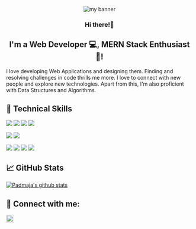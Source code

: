 <p align="center">
<img src="https://github.com/pbuggaveeti28/pbuggaveeti28/assets/59131010/945aee16-96cc-4761-9024-df125b80cccb" alt="my banner">
</p>

<h3 align="center">
Hi there!👋
</h3>

<h2 align="center">
I'm a Web Developer 💻, MERN Stack Enthusiast 🎯!
</h2> 

I love developing Web Applications and designing them. Finding and resolving challenges in code thrills me more. I love to connect with new people and explore new technologies. Apart from this, I'm also proficient with Data Structures and Algorithms. 
</br>

## 💼 Technical Skills

![](https://img.shields.io/badge/Code-React-informational?style=flat&logo=react&color=61DAFB)
![](https://img.shields.io/badge/Code-JavaScript-informational?style=flat&logo=JavaScript&color=F7DF1E)
![](https://img.shields.io/badge/Code-HTML5-informational?style=flat&logo=HTML5&color=E34F26)
![](https://img.shields.io/badge/Code-Java-informational?style=flat&logo=Java&color=F89820)


![](https://img.shields.io/badge/Style-Bootstrap-informational?style=flat&logo=Bootstrap&color=7952B3)
![](https://img.shields.io/badge/Style-CSS3-informational?style=flat&logo=CSS3&color=1572B6)


![](https://img.shields.io/badge/Tools-VisualStudio-informational?style=flat&logo=visualstudio&color=008DDA)
![](https://img.shields.io/badge/Tools-Netlify-informational?style=flat&logo=netlify&color=00C7B7)
![](https://img.shields.io/badge/Tools-Git-informational?style=flat&logo=Git&color=F05032)
![](https://img.shields.io/badge/Tools-GitHub-informational?style=flat&logo=GitHub&color=181717)


## 📈 GitHub Stats 

[![Padmaja's github stats](https://github-readme-stats.vercel.app/api?username=pbuggaveeti28)](https://github.com/pbuggaveeti28)

<!--[![Top Langs](https://github-readme-stats.vercel.app/api/top-langs/?username=pbuggaveeti28&layout=compact)](https://github.com/pbuggaveeti28)-->


## 🤝 Connect with me:

<a href="https://www.linkedin.com/in/padmaja-buggaveeti/"><img align="left" src="https://raw.githubusercontent.com/yushi1007/yushi1007/main/images/linkedin.svg" alt="Yu Shi | LinkedIn" width="21px"/></a>

